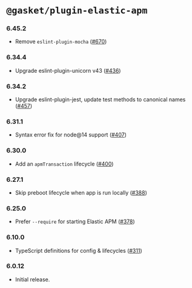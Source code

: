 # `@gasket/plugin-elastic-apm`

### 6.45.2

- Remove `eslint-plugin-mocha` ([#670])

### 6.34.4

- Upgrade eslint-plugin-unicorn v43 ([#436])

### 6.34.2

- Upgrade eslint-plugin-jest, update test methods to canonical names ([#457])

### 6.31.1

- Syntax error fix for node@14 support ([#407])

### 6.30.0

- Add an `apmTransaction` lifecycle ([#400])

### 6.27.1

- Skip preboot lifecycle when app is run locally ([#388])

### 6.25.0

- Prefer `--require` for starting Elastic APM ([#378])

### 6.10.0

- TypeScript definitions for config & lifecycles ([#311])

### 6.0.12

- Initial release.


[#311]:https://github.com/godaddy/gasket/pull/311
[#378]:https://github.com/godaddy/gasket/pull/378
[#388]:https://github.com/godaddy/gasket/pull/388
[#400]:https://github.com/godaddy/gasket/pull/400
[#407]:https://github.com/godaddy/gasket/pull/407
[#436]: https://github.com/godaddy/gasket/pull/436
[#457]: https://github.com/godaddy/gasket/pull/457
[#670]: https://github.com/godaddy/gasket/pull/670
